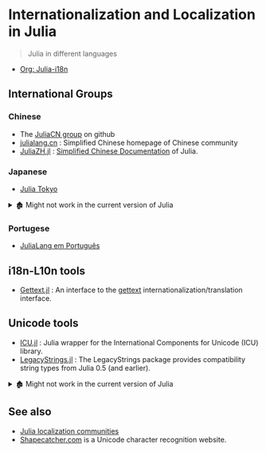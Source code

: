 # Internationalization and Localization in Julia

> Julia in different languages

- [Org: Julia-i18n](https://github.com/Julia-i18n)

## International Groups

### Chinese

- The [JuliaCN group](https://github.com/JuliaCN) on github
- [julialang.cn](http://julialang.cn/) : Simplified Chinese homepage of Chinese community
- [JuliaZH.jl](https://github.com/JuliaCN/JuliaZH.jl) : [Simplified Chinese Documentation](https://docs.juliacn.com/latest/) of Julia.

### Japanese

- [Julia Tokyo](http://julia.tokyo)

<details> <summary>🏚️ Might not work in the current version of Julia</summary>

- 🏚️ [julia_doc_ja](https://github.com/JuliaTokyo/julia-doc-ja) : [Japanese documentation](http://docs.julia.tokyo/).

</details>

### Portugese

- [JuliaLang em Português](https://github.com/JuliaLangPt)

## i18n-L10n tools

- [Gettext.jl](https://github.com/Julia-i18n/Gettext.jl) : An interface to the [gettext](http://www.gnu.org/software/gettext/manual/html_node/index.html) internationalization/translation interface.

## Unicode tools

- [ICU.jl](https://github.com/JuliaStrings/ICU.jl) : Julia wrapper for the International Components for Unicode (ICU) library.
- [LegacyStrings.jl](https://github.com/JuliaArchive/LegacyStrings.jl) : The LegacyStrings package provides compatibility string types from Julia 0.5 (and earlier).

<details> <summary>🏚️ Might not work in the current version of Julia</summary>

- 🏚️ [UnicodeExtras.jl](https://github.com/nolta/UnicodeExtras.jl) : Another Unicode package.

</details>

## See also

- [Julia localization communities](https://julialang.org/community/localization)
- [Shapecatcher.com](http://shapecatcher.com/) is a Unicode character recognition website.
